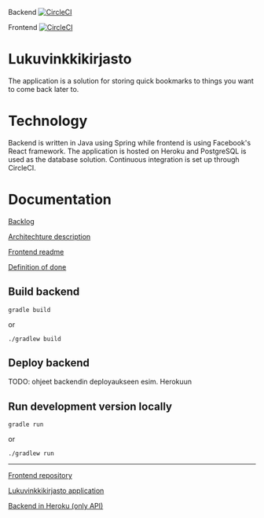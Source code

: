 Backend [![CircleCI](https://circleci.com/gh/CodemonkeysOhtu/lukuvinkkikirjasto.svg?style=svg)](https://circleci.com/gh/CodemonkeysOhtu/lukuvinkkikirjasto)

Frontend [![CircleCI](https://circleci.com/gh/CodemonkeysOhtu/lukuvinkkikirjasto-frontend.svg?style=svg)](https://circleci.com/gh/CodemonkeysOhtu/lukuvinkkikirjasto-frontend)


# Lukuvinkkikirjasto

The application is a solution for storing quick bookmarks to things you want to come back later to. 

# Technology
Backend is written in Java using Spring while frontend is using Facebook's React framework. The application is hosted on Heroku and PostgreSQL is used as the database solution.
Continuous integration is set up through CircleCI. 

# Documentation

[Backlog](https://docs.google.com/spreadsheets/d/1tENnlKtYbCaMsuIFtkuLRumiq6fCyp-DeZCgLi0Ofms/edit#gid=1)

<!--- 
[Instruction manual]()

[Specification]()
-->

[Architechture description](/documentation/architecture.md)

[Frontend readme](https://github.com/CodemonkeysOhtu/lukuvinkkikirjasto-frontend/blob/master/README.md)

[Definition of done](/documentation/DOD.md)


## Build backend

```gradle build```

or

```./gradlew build```

## Deploy backend

TODO: ohjeet backendin deployaukseen esim. Herokuun

## Run development version locally

```gradle run```

or

```./gradlew run```

---------------------------
[Frontend repository](https://github.com/CodemonkeysOhtu/lukuvinkkikirjasto-frontend)

[Lukuvinkkikirjasto application](https://lukuvinkkikirjasto.netlify.com/)

[Backend in Heroku (only API)](https://lukuvinkkikirjasto-ohtu.herokuapp.com/)
